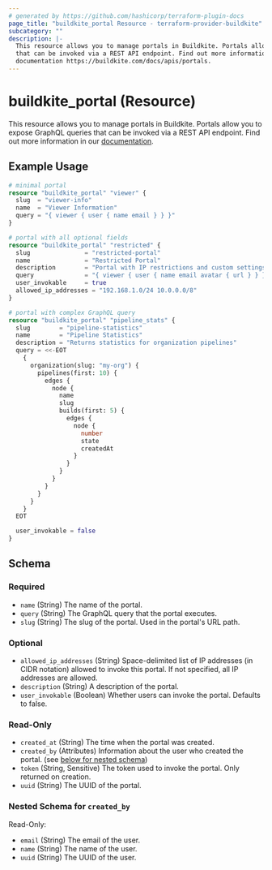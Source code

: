 ```yaml
---
# generated by https://github.com/hashicorp/terraform-plugin-docs
page_title: "buildkite_portal Resource - terraform-provider-buildkite"
subcategory: ""
description: |-
  This resource allows you to manage portals in Buildkite. Portals allow you to expose GraphQL queries
  that can be invoked via a REST API endpoint. Find out more information in our
  documentation https://buildkite.com/docs/apis/portals.
---
```


# buildkite_portal (Resource)

This resource allows you to manage portals in Buildkite. Portals allow you to expose GraphQL queries
that can be invoked via a REST API endpoint. Find out more information in our
[documentation](https://buildkite.com/docs/apis/portals).

## Example Usage

```terraform
# minimal portal
resource "buildkite_portal" "viewer" {
  slug  = "viewer-info"
  name  = "Viewer Information"
  query = "{ viewer { user { name email } } }"
}

# portal with all optional fields
resource "buildkite_portal" "restricted" {
  slug               = "restricted-portal"
  name               = "Restricted Portal"
  description        = "Portal with IP restrictions and custom settings"
  query              = "{ viewer { user { name email avatar { url } } } }"
  user_invokable     = true
  allowed_ip_addresses = "192.168.1.0/24 10.0.0.0/8"
}

# portal with complex GraphQL query
resource "buildkite_portal" "pipeline_stats" {
  slug        = "pipeline-statistics"
  name        = "Pipeline Statistics"
  description = "Returns statistics for organization pipelines"
  query = <<-EOT
    {
      organization(slug: "my-org") {
        pipelines(first: 10) {
          edges {
            node {
              name
              slug
              builds(first: 5) {
                edges {
                  node {
                    number
                    state
                    createdAt
                  }
                }
              }
            }
          }
        }
      }
    }
  EOT

  user_invokable = false
}
```

<!-- schema generated by tfplugindocs -->
## Schema

### Required

- `name` (String) The name of the portal.
- `query` (String) The GraphQL query that the portal executes.
- `slug` (String) The slug of the portal. Used in the portal's URL path.

### Optional

- `allowed_ip_addresses` (String) Space-delimited list of IP addresses (in CIDR notation) allowed to invoke this portal. If not specified, all IP addresses are allowed.
- `description` (String) A description of the portal.
- `user_invokable` (Boolean) Whether users can invoke the portal. Defaults to false.

### Read-Only

- `created_at` (String) The time when the portal was created.
- `created_by` (Attributes) Information about the user who created the portal. (see [below for nested schema](#nestedatt--created_by))
- `token` (String, Sensitive) The token used to invoke the portal. Only returned on creation.
- `uuid` (String) The UUID of the portal.

<a id="nestedatt--created_by"></a>
### Nested Schema for `created_by`

Read-Only:

- `email` (String) The email of the user.
- `name` (String) The name of the user.
- `uuid` (String) The UUID of the user.
